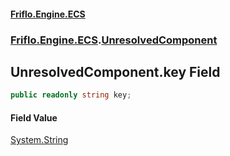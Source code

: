 #### [Friflo.Engine.ECS](index.md#'index')
### [Friflo.Engine.ECS](Friflo.Engine.ECS.md#'Friflo.Engine.ECS').[UnresolvedComponent](UnresolvedComponent.md#'Friflo.Engine.ECS.UnresolvedComponent')

## UnresolvedComponent.key Field

```csharp
public readonly string key;
```

#### Field Value
[System.String](https://docs.microsoft.com/en-us/dotnet/api/System.String#'System.String')